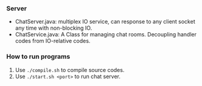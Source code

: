 ### Server
- ChatServer.java: multiplex IO service, can response to any client socket any time with non-blocking IO.
- ChatService.java: A Class for managing chat rooms. Decoupling handler codes from IO-relative codes.

### How to run programs
1. Use `./compile.sh` to compile source codes.
1. Use `./start.sh <port>` to run chat server.
